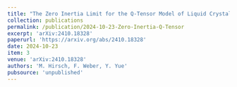 ```yaml
---
title: "The Zero Inertia Limit for the Q-Tensor Model of Liquid Crystals: Analysis and Numerics"
collection: publications
permalink: /publication/2024-10-23-Zero-Inertia-Q-Tensor
excerpt: 'arXiv:2410.18328'
paperurl: 'https://arxiv.org/abs/2410.18328'
date: 2024-10-23
item: 3
venue: 'arXiv:2410.18328'
authors: 'M. Hirsch, F. Weber, Y. Yue'
pubsource: 'unpublished'
---
```

